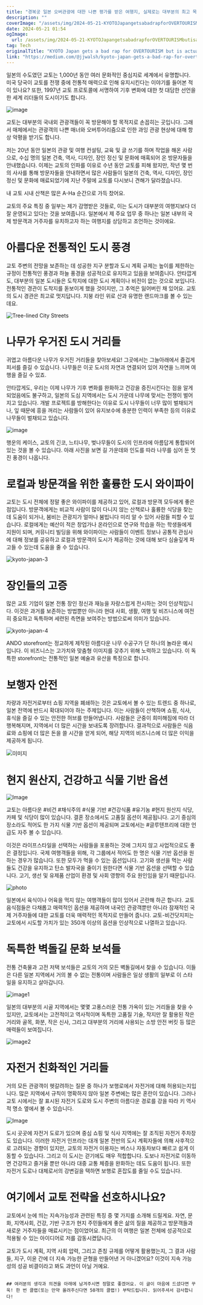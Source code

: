 ```yaml
---
title: "경복궁 일본 오버관광에 대한 나쁜 평가를 받은 여행지, 실제로는 대부분의 최고 목적지보다 우수합니다"
description: ""
coverImage: "/assets/img/2024-05-21-KYOTOJapangetsabadrapforOVERTOURISMbutisactuallyBETTERthanmosttopdestinations_0.png"
date: 2024-05-21 01:54
ogImage: 
  url: /assets/img/2024-05-21-KYOTOJapangetsabadrapforOVERTOURISMbutisactuallyBETTERthanmosttopdestinations_0.png
tag: Tech
originalTitle: "KYOTO Japan gets a bad rap for OVERTOURISM but is actually BETTER than most top destinations"
link: "https://medium.com/@jjwalsh/kyoto-japan-gets-a-bad-rap-for-overtourism-but-actually-better-than-most-top-destinations-7877e6b5ee9f"
---
```



일본의 수도였던 교토는 1,000년 동안 여러 문화적인 중심지로 세계에서 유명합니다. 미국 당국이 교토를 전쟁 중에 전통적 매력으로 인해 유지시킨다는 이야기를 들어본 적이 있나요? 또한, 1997년 교토 프로토콜에 서명하여 기후 변화에 대한 첫 대담한 선언을 한 세계 리더들의 도시이기도 합니다.

![image](/assets/img/2024-05-21-KYOTOJapangetsabadrapforOVERTOURISMbutisactuallyBETTERthanmosttopdestinations_0.png)

교토는 대부분의 국내외 관광객들이 꼭 방문해야 할 목적지로 손꼽히는 곳입니다. 그래서 매체에서는 관광객의 나쁜 매너와 오버투어리즘으로 인한 과잉 관광 현상에 대해 항상 악평을 받기도 합니다.

저는 20년 동안 일본의 관광 및 여행 컨설팅, 교육 및 글 쓰기를 하며 작업을 해온 사람으로, 수십 명의 일본 건축, 역사, 디자인, 장인 정신 및 문화에 매혹되어 온 방문자들을 안내했습니다. 이제는 교토의 인파를 이유로 수년 동안 교토를 피해 왔지만, 작년 몇 번의 사사를 통해 방문자들을 안내하면서 많은 사람들이 일본의 건축, 역사, 디자인, 장인정신 및 문화에 매료되었기에 지난 주말에 교토를 다시보니 견해가 달라졌습니다.

<div class="content-ad"></div>

내 교토 시내 산책은 많은 A-Ha 순간으로 가득 찼어요.

교토의 주요 특징 중 일부는 제가 감명받은 것들로, 이는 도시가 대부분의 여행지보다 더 잘 운영되고 있다는 것을 보여줍니다. 일본에서 제 주요 업무 중 하나는 일본 내부의 국제 방문객과 거주자를 유치하고자 하는 여행지를 상담하고 조언하는 것이에요.

# 아름다운 전통적인 도시 풍경

교토 주변의 전망을 보존하는 데 성공한 지구 분할과 도시 계획 규제는 높이를 제한하는 규정이 전통적인 풍경과 하늘 풍경을 성공적으로 유지하고 있음을 보여줍니다. 안타깝게도, 대부분의 일본 도시들은 도착지에 대한 도시 계획이나 비전이 없는 것으로 보입니다. 전통적인 경관이 도착지를 돋보이게 했을 것이지만, 그 추억은 잃어버린 채 있어요. 교토의 도시 경관은 최고로 멋지답니다. 지붕 라인 위로 산과 유명한 랜드마크를 볼 수 있는데요.

<div class="content-ad"></div>

![Tree-lined City Streets](/assets/img/2024-05-21-KYOTOJapangetsabadrapforOVERTOURISMbutisactuallyBETTERthanmosttopdestinations_1.png)

# 나무가 우거진 도시 거리들

귀엽고 아름다운 나무가 우거진 거리들을 찾아보세요! 그곳에서는 그늘아래에서 즐겁게 피서를 즐길 수 있습니다. 나무들은 이곳 도시의 자연과 연결되어 있어 자연을 느끼며 여행을 즐길 수 있죠.

안타깝게도, 우리는 이제 나무가 기후 변화를 완화하고 건강을 증진시킨다는 점을 알게 되었음에도 불구하고, 일본의 도심 지역에서는 도시 가운데 나무에 맞서는 전쟁이 벌어지고 있습니다. 개발 프로젝트를 방해한다는 이유로 도시 나무들이 너무 많이 벌채되거나, 잎 때문에 흥을 꺼리는 사람들이 있어 유지보수에 충분한 인력이 부족한 등의 이유로 나무들이 벌채되고 있습니다.

<div class="content-ad"></div>

![image](/assets/img/2024-05-21-KYOTOJapangetsabadrapforOVERTOURISMbutisactuallyBETTERthanmosttopdestinations_2.png)

행운의 케이스, 교토의 긴코, 느티나무, 벚나무들이 도시의 인프라에 아름답게 통합되어 있는 것을 볼 수 있습니다. 아래 사진을 보면 길 가운데와 인도를 따라 나무를 심어 둔 멋진 풍경이 나옵니다.

# 로컬과 방문객을 위한 훌륭한 도시 와이파이

교토는 도시 전체에 정말 좋은 와이파이를 제공하고 있어, 로컬과 방문객 모두에게 좋은 점입니다. 방문객에게는 비교적 사람이 많이 다니지 않는 산책로나 훌륭한 식당을 찾는 데 도움이 되거나, 붐비는 관광지가 얼마나 붐빕니다 미리 알 수 있어 사람들 피할 수 있습니다. 로컬에게는 예산이 적은 창업가나 온라인으로 연구와 학습을 하는 학생들에게 지원이 되며, 커뮤니티 빌딩을 위해 와이파이는 사람들이 이벤트 정보나 공통적 관심사에 대해 정보를 공유하고 로컬과 방문객이 도시가 제공하는 것에 대해 보다 심술깊게 파고들 수 있는데 도움을 줄 수 있습니다.

<div class="content-ad"></div>

![kyoto-japan-3](/assets/img/2024-05-21-KYOTOJapangetsabadrapforOVERTOURISMbutisactuallyBETTERthanmosttopdestinations_3.png)

# 장인들의 고증

많은 교토 기업이 일본 전통 장인 정신과 재능을 자랑스럽게 전시하는 것이 인상적입니다. 이것은 과거를 보존하는 방법뿐만 아니라 현대 사회, 생활, 여행 및 비즈니스에 여전히 중요하고 독특하며 세련된 측면을 보여주는 방법으로써 의미가 있습니다.

![kyoto-japan-4](/assets/img/2024-05-21-KYOTOJapangetsabadrapforOVERTOURISMbutisactuallyBETTERthanmosttopdestinations_4.png)

<div class="content-ad"></div>

ANDO storefront는 정교하게 제작된 아름다운 나무 수공구가 단 하나의 놀라운 예시입니다. 이 비즈니스는 고가치와 맞춤형 이미지를 갖추기 위해 노력하고 있습니다. 이 독특한 storefront는 전통적인 일본 예술과 유산을 특징으로 합니다.

# 보행자 안전

차량과 자전거로부터 쇼핑 지역을 폐쇄하는 것은 교토에서 볼 수 있는 트렌드 중 하나로, 일본 전역에 반드시 확대되어야 하는 주제입니다. 이는 사람들이 산책하며 쇼핑, 식사, 휴식을 즐길 수 있는 안전한 허브를 만들어냅니다. 사람들은 군중이 희미해짐에 따라 더 행복해지며, 지역에서 더 많은 시간을 보내도록 장려합니다. 결과적으로 사람들은 식음료와 쇼핑에 더 많은 돈을 쓸 시간을 얻게 되어, 해당 지역의 비즈니스에 더 많은 이익을 제공하게 됩니다.

![이미지](/assets/img/2024-05-21-KYOTOJapangetsabadrapforOVERTOURISMbutisactuallyBETTERthanmosttopdestinations_5.png)

<div class="content-ad"></div>

# 현지 원산지, 건강하고 식물 기반 옵션

![Image](/assets/img/2024-05-21-KYOTOJapangetsabadrapforOVERTOURISMbutisactuallyBETTERthanmosttopdestinations_6.png)

교토는 아름다운 #비건 #채식주의 #식물 기반 #건강식품 #유기농 #현지 원산지 식당, 카페 및 식당이 많이 있습니다. 결혼 장소에서도 고품질 옵션이 제공됩니다. 고기 중심의 장소라도 적어도 한 가지 식물 기반 옵션이 제공되며 교토에서는 #글루텐프리에 대한 언급도 자주 볼 수 있습니다.

이것은 라이프스타일을 선택하는 사람들을 포용하는 것에 그치지 않고 사업적으로도 좋은 결정입니다. 국제 여행객들을 위해, 각 그룹에서 적어도 한 명은 식물 기반 옵션을 원하는 경우가 많습니다. 또한 모두가 먹을 수 있는 옵션입니다. 고기와 생선을 먹는 사람들도 건강을 유지하고 탄소 발자국을 줄이기 원한다면 식물 기반 옵션을 선택할 수 있습니다. 고기, 생선 및 유제품 산업이 환경 및 사회 영향의 주요 원인임을 알기 때문입니다.

<div class="content-ad"></div>

![photo](/assets/img/2024-05-21-KYOTOJapangetsabadrapforOVERTOURISMbutisactuallyBETTERthanmosttopdestinations_7.png)

일본에서 육식이나 어육을 먹지 않는 여행객들이 많이 있어서 곤란해 하곤 합니다. 교토 음식점들은 다채롭고 매력적인 옵션을 제공하며 내국인 관광객뿐만 아니라 잠재적인 국제 거주자들에 대한 교토를 더욱 매력적인 목적지로 만들어 줍니다. 교토-비건닷지피는 교토에서 시도할 가치가 있는 350개 이상의 옵션을 인상적으로 나열하고 있습니다.

# 독특한 벽돌길 문화 보석들

전통 건축물과 고전 저택 보석들은 교토의 거의 모든 벽돌길에서 찾을 수 있습니다. 이들은 다른 일본 지역에서 거의 볼 수 없는 전통이며 사람들은 일상 생활의 일부로 이 스타일을 유지하고 살아갑니다.

<div class="content-ad"></div>


![image1](/assets/img/2024-05-21-KYOTOJapangetsabadrapforOVERTOURISMbutisactuallyBETTERthanmosttopdestinations_8.png)

일본의 대부분의 시골 지역에서는 몇몇 고풍스러운 전통 가옥이 있는 거리들을 찾을 수 있지만, 교토에서는 고전적이고 역사적이며 독특한 고품질 기술, 작지만 잘 활용된 작은 거리와 골목, 화분, 작은 신사, 그리고 대부분의 거리에 사용되는 소방 안전 버킷 등 많은 매력들이 보여집니다.

![image2](/assets/img/2024-05-21-KYOTOJapangetsabadrapforOVERTOURISMbutisactuallyBETTERthanmosttopdestinations_9.png)

# 자전거 친화적인 거리들


<div class="content-ad"></div>

거의 모든 관광객이 헷갈려하는 질문 중 하나가 보행로에서 자전거에 대해 허용되는지입니다. 많은 지역에서 규칙이 명확하지 않아 일본 주변에는 많은 혼란이 있습니다. 그러나 교토 시에서는 잘 표시된 자전거 도로와 도시 주변의 아름다운 경로를 강을 따라 키 역사적 명소 옆에서 볼 수 있습니다.

![Image](/assets/img/2024-05-21-KYOTOJapangetsabadrapforOVERTOURISMbutisactuallyBETTERthanmosttopdestinations_10.png)

도시 곳곳에 자전거 도로가 있으며 중심 쇼핑 및 식사 지역에는 잘 조직된 자전거 주차장도 있습니다. 이러한 자전거 인프라는 대개 일본 전반의 도시 계획자들에 의해 사후적으로 고려되는 경향이 있지만, 교토의 자전거 이용자는 버스나 자동차보다 빠르고 쉽게 이동할 수 있습니다. 그리고 이 도시는 걷기에도 매우 적합합니다. 도보나 자전거로 이동하면 건강하고 즐거울 뿐만 아니라 대중 교통 체증을 완화하는 데도 도움이 됩니다. 또한 자전거 도로나 대체로서의 강변길을 택하면 보행로 혼잡도를 줄일 수도 있습니다.

# 여기에서 교토 전략을 선호하시나요?

<div class="content-ad"></div>

교토에서 눈에 띄는 지속가능성과 관련된 특징 중 몇 가지를 소개해 드릴게요. 자연, 문화, 지역사회, 건강, 기반 구조가 현지 주민들에게 좋은 삶의 질을 제공하고 방문객들과 새로운 거주자들을 매료시키는 점이었어요. 최근의 이 여행은 일본 전체에 성공적으로 적용될 수 있는 아이디어로 저를 감동시켰답니다.

교토가 도시 계획, 지역 사회 압력, 그리고 존칭 규제를 어떻게 활용했는지, 그 결과 사람들, 지구, 이윤 간에 더 지속 가능한 균형을 만들어낸 거 아니겠어요? 이것이 지속 가능성의 성공 비결이라고 봐도 과언이 아닐 거예요.

~~~~~~~~~~~~~~~~~~~~~~~~~~~~~~~~~~~~~~~~~~~~~~~~~~~~~~~~~~

## 여러분의 생각과 의견을 아래에 남겨주시면 정말로 좋겠어요. 이 글이 마음에 드셨다면 꾸욱! 한 번 클랩(또는 만약 올려주신다면 50개의 클랩!) 부탁드립니다. 읽어주셔서 감사합니다!